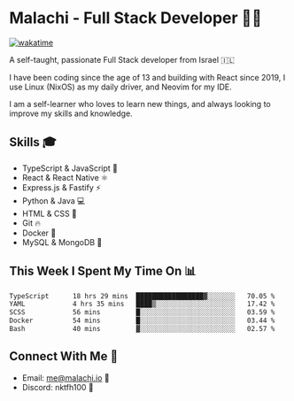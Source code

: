 # Malachi - Full Stack Developer 🚀🔥
[![wakatime](https://wakatime.com/badge/user/112ec769-e669-4b78-a46f-cf4343930741.svg)](https://wakatime.com/@112ec769-e669-4b78-a46f-cf4343930741)

A self-taught, passionate Full Stack developer from Israel 🇮🇱

I have been coding since the age of 13 and building with React since 2019, I use Linux (NixOS) as my daily driver, and Neovim for my IDE.

I am a self-learner who loves to learn new things, and always looking to improve my skills and knowledge.

## Skills 🎓
- TypeScript & JavaScript 💎
- React & React Native ⚛️
- Express.js & Fastify ⚡️
- Python & Java 💻
- HTML & CSS 🎨
- Git 🔥
- Docker 🐳
- MySQL & MongoDB 💾

## This Week I Spent My Time On 📊
<!--START_SECTION:waka-->

```txt
TypeScript      18 hrs 29 mins  █████████████████▓░░░░░░░   70.05 %
YAML            4 hrs 35 mins   ████▒░░░░░░░░░░░░░░░░░░░░   17.42 %
SCSS            56 mins         █░░░░░░░░░░░░░░░░░░░░░░░░   03.59 %
Docker          54 mins         █░░░░░░░░░░░░░░░░░░░░░░░░   03.44 %
Bash            40 mins         ▓░░░░░░░░░░░░░░░░░░░░░░░░   02.57 %
```

<!--END_SECTION:waka-->


## Connect With Me 📱
- Email: me@malachi.io 📧
- Discord: nktfh100 👾

